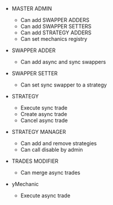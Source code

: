 - MASTER ADMIN

  - Can add SWAPPER ADDERS
  - Can add SWAPPER SETTERS
  - Can add STRATEGY ADDERS
  - Can set mechanics registry

- SWAPPER ADDER

  - Can add async and sync swappers

- SWAPPER SETTER

  - Can set sync swapper to a strategy

- STRATEGY

  - Execute sync trade
  - Create async trade
  - Cancel async trade

- STRATEGY MANAGER

  - Can add and remove strategies
  - Can call disable by admin

- TRADES MODIFIER

  - Can merge async trades

- yMechanic
  - Execute async trade
